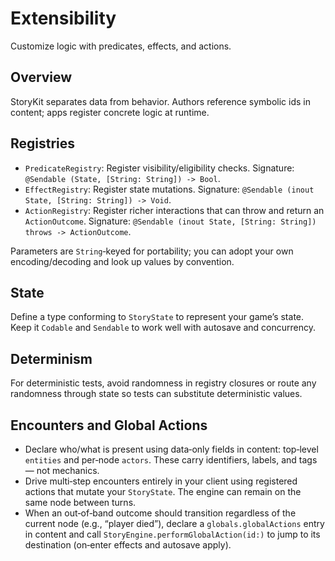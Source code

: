 # Extensibility

Customize logic with predicates, effects, and actions.

## Overview

StoryKit separates data from behavior. Authors reference symbolic ids in content; apps register concrete logic at runtime.

## Registries

- ``PredicateRegistry``: Register visibility/eligibility checks. Signature: `@Sendable (State, [String: String]) -> Bool`.
- ``EffectRegistry``: Register state mutations. Signature: `@Sendable (inout State, [String: String]) -> Void`.
- ``ActionRegistry``: Register richer interactions that can throw and return an ``ActionOutcome``. Signature: `@Sendable (inout State, [String: String]) throws -> ActionOutcome`.

Parameters are `String`‑keyed for portability; you can adopt your own encoding/decoding and look up values by convention.

## State

Define a type conforming to ``StoryState`` to represent your game’s state. Keep it `Codable` and `Sendable` to work well with autosave and concurrency.

## Determinism

For deterministic tests, avoid randomness in registry closures or route any randomness through state so tests can substitute deterministic values.

## Encounters and Global Actions

- Declare who/what is present using data‑only fields in content: top‑level `entities` and per‑node `actors`. These carry identifiers, labels, and tags — not mechanics.
- Drive multi‑step encounters entirely in your client using registered actions that mutate your ``StoryState``. The engine can remain on the same node between turns.
- When an out‑of‑band outcome should transition regardless of the current node (e.g., “player died”), declare a `globals.globalActions` entry in content and call `StoryEngine.performGlobalAction(id:)` to jump to its destination (on‑enter effects and autosave apply).
